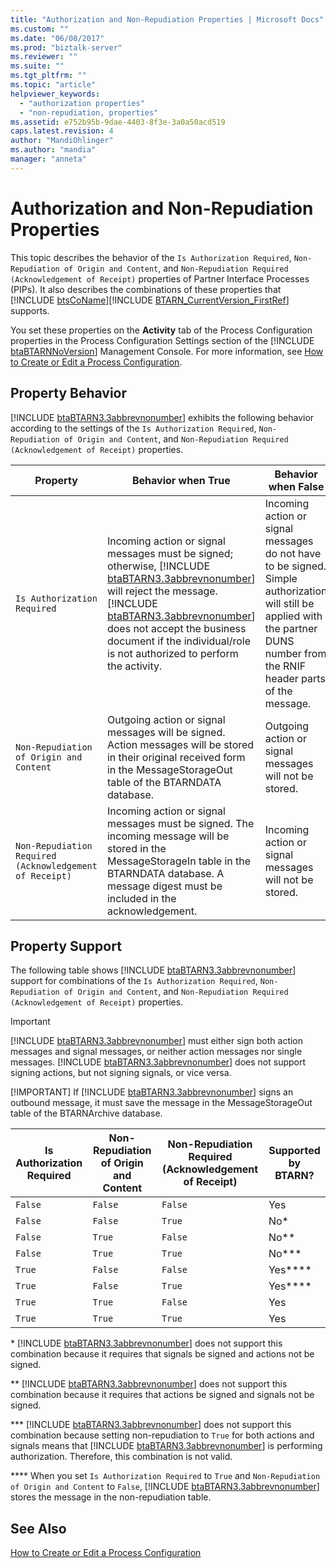 ```yaml
---
title: "Authorization and Non-Repudiation Properties | Microsoft Docs"
ms.custom: ""
ms.date: "06/08/2017"
ms.prod: "biztalk-server"
ms.reviewer: ""
ms.suite: ""
ms.tgt_pltfrm: ""
ms.topic: "article"
helpviewer_keywords: 
  - "authorization properties"
  - "non-repudiation, properties"
ms.assetid: e752b95b-9dae-4403-8f3e-3a0a50acd519
caps.latest.revision: 4
author: "MandiOhlinger"
ms.author: "mandia"
manager: "anneta"
---
```

# Authorization and Non-Repudiation Properties
This topic describes the behavior of the `Is Authorization Required`, `Non-Repudiation of Origin and Content`, and `Non-Repudiation Required (Acknowledgement of Receipt)` properties of Partner Interface Processes (PIPs). It also describes the combinations of these properties that [!INCLUDE [btsCoName](../../includes/btsconame-md.md)][!INCLUDE [BTARN_CurrentVersion_FirstRef](../../includes/btarn-currentversion-firstref-md.md)] supports.  

 You set these properties on the <strong>Activity</strong> tab of the Process Configuration properties in the Process Configuration Settings section of the [!INCLUDE [btaBTARNNoVersion](../../includes/btabtarnnoversion-md.md)] Management Console. For more information, see [How to Create or Edit a Process Configuration](../../adapters-and-accelerators/accelerator-rosettanet/how-to-create-or-edit-a-process-configuration.md).  

## Property Behavior  
 [!INCLUDE [btaBTARN3.3abbrevnonumber](../../includes/btabtarn3-3abbrevnonumber-md.md)] exhibits the following behavior according to the settings of the `Is Authorization Required`, `Non-Repudiation of Origin and Content`, and `Non-Repudiation Required (Acknowledgement of Receipt)` properties.  


|                        Property                         |                                                                                                                                                                              Behavior when True                                                                                                                                                                              |                                                                               Behavior when False                                                                               |
|---------------------------------------------------------|------------------------------------------------------------------------------------------------------------------------------------------------------------------------------------------------------------------------------------------------------------------------------------------------------------------------------------------------------------------------------|---------------------------------------------------------------------------------------------------------------------------------------------------------------------------------|
|               `Is Authorization Required`               | Incoming action or signal messages must be signed; otherwise, [!INCLUDE [btaBTARN3.3abbrevnonumber](../../includes/btabtarn3-3abbrevnonumber-md.md)] will reject the message. [!INCLUDE [btaBTARN3.3abbrevnonumber](../../includes/btabtarn3-3abbrevnonumber-md.md)] does not accept the business document if the individual/role is not authorized to perform the activity. | Incoming action or signal messages do not have to be signed. Simple authorization will still be applied with the partner DUNS number from the RNIF header parts of the message. |
|         `Non-Repudiation of Origin and Content`         |                                                                                                 Outgoing action or signal messages will be signed. Action messages will be stored in their original received form in the MessageStorageOut table of the BTARNDATA database.                                                                                                  |                                                             Outgoing action or signal messages will not be stored.                                                              |
| `Non-Repudiation Required (Acknowledgement of Receipt)` |                                                                                  Incoming action or signal messages must be signed. The incoming message will be stored in the MessageStorageIn table in the BTARNDATA database. A message digest must be included in the acknowledgement.                                                                                   |                                                             Incoming action or signal messages will not be stored.                                                              |

## Property Support  
 The following table shows [!INCLUDE [btaBTARN3.3abbrevnonumber](../../includes/btabtarn3-3abbrevnonumber-md.md)] support for combinations of the `Is Authorization Required`, `Non-Repudiation of Origin and Content`, and `Non-Repudiation Required (Acknowledgement of Receipt)` properties.  

> [!IMPORTANT]
>  [!INCLUDE [btaBTARN3.3abbrevnonumber](../../includes/btabtarn3-3abbrevnonumber-md.md)] must either sign both action messages and signal messages, or neither action messages nor single messages. [!INCLUDE [btaBTARN3.3abbrevnonumber](../../includes/btabtarn3-3abbrevnonumber-md.md)] does not support signing actions, but not signing signals, or vice versa.  
> 
> [!IMPORTANT]
>  If [!INCLUDE [btaBTARN3.3abbrevnonumber](../../includes/btabtarn3-3abbrevnonumber-md.md)] signs an outbound message, it must save the message in the MessageStorageOut table of the BTARNArchive database.  

|Is Authorization Required|Non-Repudiation of Origin and Content|Non-Repudiation Required (Acknowledgement of Receipt)|Supported by BTARN?|  
|-------------------------------|--------------------------------------------|--------------------------------------------------------------|-------------------------|  
|`False`|`False`|`False`|Yes|  
|`False`|`False`|`True`|No*|  
|`False`|`True`|`False`|No**|  
|`False`|`True`|`True`|No***|  
|`True`|`False`|`False`|Yes****|  
|`True`|`False`|`True`|Yes****|  
|`True`|`True`|`False`|Yes|  
|`True`|`True`|`True`|Yes|  

 \* [!INCLUDE [btaBTARN3.3abbrevnonumber](../../includes/btabtarn3-3abbrevnonumber-md.md)] does not support this combination because it requires that signals be signed and actions not be signed.  

 ** [!INCLUDE [btaBTARN3.3abbrevnonumber](../../includes/btabtarn3-3abbrevnonumber-md.md)] does not support this combination because it requires that actions be signed and signals not be signed.  

 *** [!INCLUDE [btaBTARN3.3abbrevnonumber](../../includes/btabtarn3-3abbrevnonumber-md.md)] does not support this combination because setting non-repudiation to `True` for both actions and signals means that [!INCLUDE [btaBTARN3.3abbrevnonumber](../../includes/btabtarn3-3abbrevnonumber-md.md)] is performing authorization. Therefore, this combination is not valid.  

 **** When you set `Is Authorization Required` to `True` and `Non-Repudiation of Origin and Content` to `False`, [!INCLUDE [btaBTARN3.3abbrevnonumber](../../includes/btabtarn3-3abbrevnonumber-md.md)] stores the message in the non-repudiation table.  

## See Also  
 [How to Create or Edit a Process Configuration](../../adapters-and-accelerators/accelerator-rosettanet/how-to-create-or-edit-a-process-configuration.md)